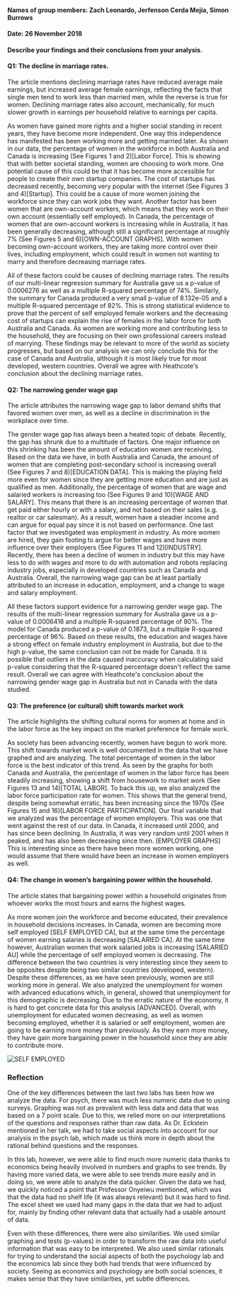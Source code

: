 #### Names of group members: Zach Leonardo, Jerfenson Cerda Mejia, Simon Burrows
#### Date: 26 November 2018

#### Describe your findings and their conclusions from your analysis.

#### Q1: The decline in marriage rates.
The article mentions declining marriage rates have reduced average male earnings, but increased average female earnings, reflecting the facts that single men tend to work less than married men, while the reverse is true for women. Declining marriage rates also account, mechanically, for much slower growth in earnings per household relative to earnings per capita.

As women have gained more rights and a higher social standing in recent years, they have become more independent. One way this independence has manifested has been working more and getting married later. As shown in our data, the percentage of women in the workforce in both Australia and Canada is increasing (See Figures 1 and 2)[Labor Force]. This is showing that with better societal standing, women are choosing to work more. One potential cause of this could be that it has become more accessible for people to create their own startup companies. The cost of startups has decreased recently, becoming very popular with the internet (See Figures 3 and 4)[Startup]. This could be a cause of more women joining the workforce since they can work jobs they want. Another factor has been women that are own-account workers, which means that they work on their own account (essentially self employed). In Canada, the percentage of women that are own-account workers is increasing while in Australia, it has been generally decreasing, although still a significant percentage at roughly 7% (See Figures 5 and 6)[OWN-ACCOUNT GRAPHS]. With women becoming own-account workers, they are taking more control over their lives, including employment, which could result in women not wanting to marry and therefore decreasing marriage rates.

All of these factors could be causes of declining marriage rates. The results of our multi-linear regression summary for Australia gave us a p-value of 0.0006276 as well as a multiple R-squared percentage of 74%. Similarly, the summary for Canada produced a very small p-value of 8.132e-05 and a multiple R-squared percentage of 82%. This is strong statistical evidence to prove that the percent of self employed female workers and the decreasing cost of startups can explain the rise of females in the labor force for both Australia and Canada. As women are working more and contributing less to the household, they are focusing on their own professional careers instead of marrying. These findings may be relevant to more of the world as society progresses, but based on our analysis we can only conclude this for the case of Canada and Australia, although it is most likely true for most developed, western countries. Overall we agree with Heathcote's conclusion about the declining marriage rates.

#### Q2: The narrowing gender wage gap
The article attributes the narrowing wage gap to labor demand shifts that favored women over men, as well as a decline in discrimination in the workplace over time.

The gender wage gap has always been a heated topic of debate. Recently, the gap has shrunk due to a multitude of factors. One major influence on this shrinking has been the amount of education women are receiving. Based on the data we have, in both Australia and Canada, the amount of women that are completing post-secondary school is increasing overall (See Figures 7 and 8)[EDUCATION DATA]. This is making the playing field more even for women since they are getting more education and are just as qualified as men. Additionally, the percentage of women that are wage and salaried workers is increasing too (See Figures 9 and 10)[WAGE AND SALARY]. This means that there is an increasing percentage of women that get paid either hourly or with a salary, and not based on their sales (e.g. realtor or car salesman). As a result, women have a steadier income and can argue for equal pay since it is not based on performance. One last factor that we investigated was employment in industry. As more women are hired, they gain footing to argue for better wages and have more influence over their employers (See Figures 11 and 12)[INDUSTRY]. Recently, there has been a decline of women in industry but this may have less to do with wages and more to do with automation and robots replacing industry jobs, especially in developed countries such as Canada and Australia. Overall, the narrowing wage gap can be at least partially attributed to an increase in education, employment, and a change to wage and salary employment.

All these factors support evidence for a narrowing gender wage gap. The results of the multi-linear regression summary for Australia gave us a p-value of 0.0006416 and a multiple R-squared percentage of 80%. The model for Canada produced a p-value of 0.1873, but a multiple R-squared percentage of 96%. Based on these results, the education and wages have a strong effect on female industry employment in Australia, but due to the high p-value, the same conclusion can not be made for Canada. It is possible that outliers in the data caused inaccuracy when calculating said p-value considering that the R-squared percentage doesn't reflect the same result. Overall we can agree with Heathcote's conclusion about the narrowing gender wage gap in Australia but not in Canada with the data studied.

#### Q3: The preference (or cultural) shift towards market work
The article highlights the shifting cultural norms for women at home and in the labor force as the key impact on the market preference for female work.

As society has been advancing recently, women have begun to work more. This shift towards market work is well documented in the data that we have graphed and are analyzing. The total percentage of women in the labor force is the best indicator of this trend. As seen by the graphs for both Canada and Australia, the percentage of women in the labor force has been steadily increasing, showing a shift from housework to market work (See Figures 13 and 14)[TOTAL LABOR]. To back this up, we also analyzed the labor force participation rate for women. This shows that the general trend, despite being somewhat erratic, has been increasing since the 1970s (See Figures 15 and 16)[LABOR FORCE PARTICIPATION]. Our final variable that we analyzed was the percentage of women employers. This was one that went against the rest of our data. In Canada, it increased until 2000, and has since been declining. In Australia, it was very random until 2001 when it peaked, and has also been decreasing since then. [EMPLOYER GRAPHS] This is interesting since as there have been more women working, one would assume that there would have been an increase in women employers as well.

#### Q4: The change in women’s bargaining power within the household.
The article states that bargaining power within a household originates from whoever works the most hours and earns the highest wages.

As more women join the workforce and become educated, their prevalence in household decisions increases. In Canada, women are becoming more self employed [SELF EMPLOYED CA], but at the same time the percentage of women earning salaries is decreasing [SALARIED CA]. At the same time however, Australian women that work salaried jobs is increasing [SALARIED AU] while the percentage of self employed women is decreasing. The difference between the two countries is very interesting since they seem to be opposites despite being two similar countries (developed, western). Despite these differences, as we have seen previously, women are still working more in general. We also analyzed the unemployment for women with advanced educations which, in general, showed that unemployment for this demographic is decreasing. Due to the erratic nature of the economy, it is hard to get concrete data for this analysis [ADVANCED]. Overall, with unemployment for educated women decreasing, as well as women becoming employed, whether it is salaried or self employment, women are going to be earning more money than previously. As they earn more money, they have gain more bargaining power in the household since they are able to contribute more.

![SELF EMPLOYED](/img/Self_emp4_AU.png)







### Reflection

One of the key differences between the last two labs has been how we analyze the data. For psych, there was much less numeric data due to using surveys. Graphing was not as prevalent with less data and data that was based on a 7 point scale. Due to this, we relied more on our interpretations of the questions and responses rather than raw data. As Dr. Eckstein mentioned in her talk, we had to take social aspects into account for our analysis in the psych lab, which made us think more in depth about the rational behind questions and the responses.

In this lab, however, we were able to find much more numeric data thanks to economics being heavily involved in numbers and graphs to see trends. By having more varied data, we were able to see trends more easily and in doing so, we were able to analyze the data quicker. Given the data we had, we quickly noticed a point that Professor Onyeiwu mentioned, which was that the data had no shelf life (it was always relevant) but it was hard to find. The excel sheet we used had many gaps in the data that we had to adjust for, mainly by finding other relevant data that actually had a usable amount of data.

Even with these differences, there were also similarities. We used similar graphing and tests (p-values) in order to transform the raw data into useful information that was easy to be interpreted. We also used similar rationals for trying to understand the social aspects of both the psychology lab and the economics lab since they both had trends that were influenced by society. Seeing as economics and psychology are both social sciences, it makes sense that they have similarities, yet subtle differences.
